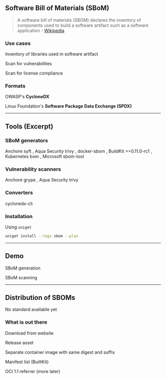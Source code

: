 ## Software Bill of Materials (SBoM)

<i class="fa-solid fa-quote-left fa-2x fa-pull-left"></i>

> A software bill of materials (SBOM) declares the inventory of components used to build a software artifact such as a software application - [Wikipedia](https://en.wikipedia.org/wiki/Software_supply_chain)

### Use cases

Inventory of libraries used in software artifact

Scan for vulnerabilities

Scan for license compliance

### Formats

OWASP's **CycloneDX** [](https://cyclonedx.org/)

Linux Foundation's **Software Package Data Exchange (SPDX)** [](https://spdx.dev/)

---

## Tools (Excerpt) [](https://cyclonedx.org/tool-center/)

### SBoM generators

Anchore syft [](https://github.com/anchore/syft), Aqua Security trivy [](https://github.com/aquasecurity/trivy), docker-sbom [](https://github.com/docker/sbom-cli-plugin), BuildKit >=0.11.0-rc1 [](https://github.com/moby/buildkit/blob/master/docs/attestation-storage.md), Kubernetes bom [](https://github.com/kubernetes-sigs/bom), Microsoft sbom-tool [](https://github.com/microsoft/sbom-tool)

### Vulnerability scanners

Anchore grype [](https://github.com/anchore/grype), Aqua Security trivy [](https://github.com/aquasecurity/trivy)

### Converters

cyclonedx-cli [](https://github.com/CycloneDX/cyclonedx-cli)

### Installation

Using `uniget` [](https://uniget.dev)

```bash
uniget install --tags sbom --plan
```

---

## Demo [<i class="fa fa-comment-code"></i>](https://github.com/nicholasdille/container-slides/blob/master/170_supply_chain_security/sbom/sbom.demo "sbom.demo")

SBoM generation

SBoM scanning

---

## Distribution of SBOMs

<i class="fa-duotone fa-sparkles fa-6x"></i> <!-- .element: style="float: right;" -->

No standard available yet

### What is out there

Download from website

Release asset

Separate container image with same digest and suffix

Manifest list (BuiltKit)

OCI 1.1 referrer (more later)